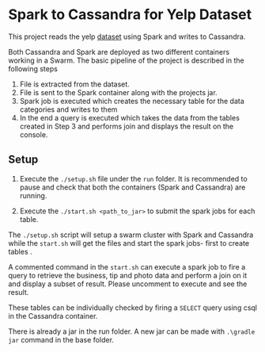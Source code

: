 # Spark to Cassandra for Yelp Dataset

This project reads the yelp [dataset](https://www.yelp.com/dataset_challenge/dataset) using Spark and writes 
to Cassandra.

Both Cassandra and Spark are deployed as two different containers 
working in a Swarm. The basic pipeline of the project is described in the following steps
1. File is extracted from the dataset.
2. File is sent to the Spark container along with the projects jar. 
3. Spark job is executed which creates the necessary table for the data categories 
and writes to them 
4. In the end a query is executed which takes the data from the tables created in
Step 3 and performs join and displays the result on the console. 


## Setup 
1. Execute the `./setup.sh` file under the `run` folder. It is recommended to pause and check that both the containers 
(Spark and Cassandra) are running. 

2. Execute the `./start.sh <path_to_jar>` to submit the spark jobs for each table. 

The `./setup.sh` script will setup a swarm cluster with Spark and Cassandra 
while the `start.sh` will get the files and start the spark jobs- 
first to create tables . 

A commented command in the `start.sh` can execute a spark job to fire 
a query to retrieve the business, tip and photo data and perform a join on it and display a subset of result.
Please uncomment to execute and see the result. 

These tables can be individually checked by  firing a `SELECT` query 
using csql in the Cassandra container. 


There is already a jar in the run folder. A new jar can be made with 
`.\gradle jar` command in the base folder. 
